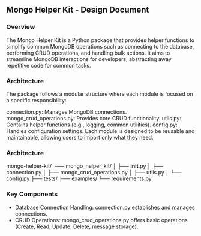 ## Mongo Helper Kit - Design Document

### Overview
The Mongo Helper Kit is a Python package that provides helper functions to simplify common MongoDB operations such as connecting to the database, performing CRUD operations, and handling bulk actions. It aims to streamline MongoDB interactions for developers, abstracting away repetitive code for common tasks.


### Architecture

The package follows a modular structure where each module is focused on a specific responsibility:

connection.py: Manages MongoDB connections.
mongo_crud_operations.py: Provides core CRUD functionality.
utils.py: Contains helper functions (e.g., logging, common utilities).
config.py: Handles configuration settings.
Each module is designed to be reusable and maintainable, allowing users to import only what they need.


### Architecture

mongo-helper-kit/
├── mongo_helper_kit/
│   ├── __init__.py
│   ├── connection.py
│   ├── mongo_crud_operations.py
│   ├── utils.py
│   └── config.py
├── tests/
├── examples/
└── requirements.py


### Key Components

- Database Connection Handling: connection.py establishes and manages connections.
- CRUD Operations: mongo_crud_operations.py offers basic operations (Create, Read, Update, Delete, message storage).




